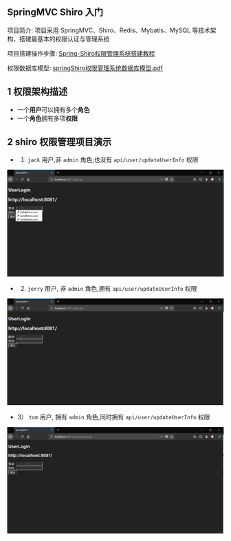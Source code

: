 ## SpringMVC Shiro 入门  

项目简介: 项目采用 SpringMVC、Shiro、Redis、Mybatis、MySQL 等技术架构，搭建最基本的权限认证与管理系统  

项目搭建操作步骤: [Spring-Shiro权限管理系统搭建教程](doc/Spring-Shiro权限管理系统搭建教程.md)  

权限数据库模型: [springShiro权限管理系统数据库模型.pdf](doc/springShiro权限管理系统数据库模型.pdf)  

## 1 权限架构描述

- 一个**用户**可以拥有多个**角色**  
- 一个**角色**拥有多项**权限**  



## 2 shiro 权限管理项目演示

- 1) `jack` 用户,非 `admin` 角色,也没有 `api/user/updateUserInfo` 权限  

<img src="doc/img/shiro-1-3-shiroDemo-jack.gif" />

- 2) `jerry` 用户, 非 `admin` 角色,拥有 `api/user/updateUserInfo` 权限  

<img src="doc/img/shiro-1-4-shiroDemo-jerry.gif" />

- 3） `tom` 用户, 拥有 `admin` 角色,同时拥有 `api/user/updateUserInfo` 权限  

<img src="doc/img/shiro-1-5-shiroDemo-tom.gif" />






